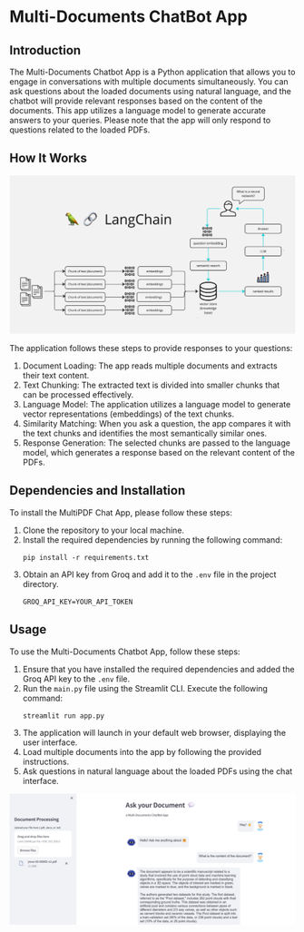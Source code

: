 # Multi-Documents ChatBot App

## Introduction

The Multi-Documents Chatbot App is a Python application that allows you to engage in conversations with multiple documents simultaneously. You can ask questions about the loaded documents using natural language, and the chatbot will provide relevant responses based on the content of the documents. This app utilizes a language model to generate accurate answers to your queries. Please note that the app will only respond to questions related to the loaded PDFs.

## How It Works

![Multi-Documents Chat App Diagram](./img/process-diagram.png)

The application follows these steps to provide responses to your questions:
1. Document Loading: The app reads multiple documents and extracts their text content.
2. Text Chunking: The extracted text is divided into smaller chunks that can be processed effectively.
3. Language Model: The application utilizes a language model to generate vector representations (embeddings) of the text chunks.
4. Similarity Matching: When you ask a question, the app compares it with the text chunks and identifies the most semantically similar ones.
5. Response Generation: The selected chunks are passed to the language model, which generates a response based on the relevant content of the PDFs.

## Dependencies and Installation

To install the MultiPDF Chat App, please follow these steps:

1. Clone the repository to your local machine.
2. Install the required dependencies by running the following command:
   ```
   pip install -r requirements.txt
   ```
3. Obtain an API key from Groq and add it to the `.env` file in the project directory.
   ```
   GROQ_API_KEY=YOUR_API_TOKEN
   ```

## Usage

To use the Multi-Documents Chatbot App, follow these steps:

1. Ensure that you have installed the required dependencies and added the Groq API key to the `.env` file.
2. Run the `main.py` file using the Streamlit CLI. Execute the following command:
   ```
   streamlit run app.py
   ```
3. The application will launch in your default web browser, displaying the user interface.
4. Load multiple documents into the app by following the provided instructions.
5. Ask questions in natural language about the loaded PDFs using the chat interface.

![Example](./img/example.png)